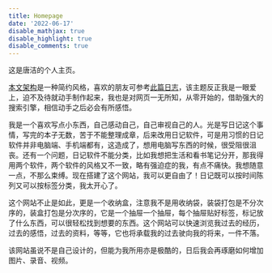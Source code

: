 ```yaml
---
title: Homepage
date: '2022-06-17'
disable_mathjax: true
disable_highlight: true
disable_comments: true
---
```




这是唐洁的个人主页。

[本文架构](http://localhost:1313/blog/2022/06/glimpse/)是一种简约风格，喜欢的朋友可参考[此篇日志](http://localhost:1313/blog/2022/06/glimpse/)，该主题反正我是一眼爱上，迫不及待就动手制作起来，我也是对网页一无所知，从零开始的，借助强大的搜索引擎，相信动手之后必会有所感悟。

我是一个喜欢写点小东西，自己感动自己，自己审视自己的人。光是写日记这个事情，写完的本子无数，苦于不能整理成章，后来改用日记软件，可是用习惯的日记软件并非电脑端、手机端都有，这造成了，想用电脑写东西的时候，很受阻很沮丧。还有一个问题，日记软件不能分类，比如我想把生活和看书笔记分开，那我得用两个软件，两个软件的风格又不一致，略有强迫症的我，有点不痛快。我想随意一点，不那么束缚。现在搭建了这个网站，我可以更自由了！日记既可以按时间陈列又可以按标签分类，我太开心了。

这个网站不止是如此，更是一个收纳盒，注意我不是用收纳袋，装袋打包是不分次序的，装盒打包是分次序的，它是一个抽屉一个抽屉，每个抽屉贴好标签，标记放了什么东西，可以很轻松找到想要的东西。这个网站可以快速浏览我过去的经历，过去的感悟，过去的资料，等等，它也将承载我的过去驶向我的将来，一件不落。

该网站虽说不是自己设计的，但能为我所用亦是极酷的，日后我会再琢磨如何增加图片、录音、视频。

